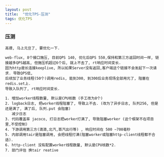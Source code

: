 ```yaml
---
layout: post
title:  "优化TPS-压测"
tags: 优化TPS
---
```


### 压测
    
    高德, 马上元旦了, 要优化一下. 
    
    web-flux, 8个接口施压, 目前QPS 140, 优化后QPS 550,保持和第三方返回时间一样, 链接越多QPS越高, 但施压机超过6个后, 就上不去了, rt响应时间变长. 
    因为http是长连接keeplive, 所以如果Server没有返回,客户端这个链接不会发起下一次请求. 导致QPS低,
    后续加了业务线程(50个)调用redis, 能到300, 到300后业务现场全部用光了, 阻塞在redis.set上. 
    导致入队列了, rt响应时间变长.  
    
    1. 增加worker线程数量, 默认是CPU核数 (手工改为8个)
    2. logback日志, 把worker线程阻塞了, 导致上不去. (改为了异步日志, 队列256, 但是还是满了, 满了后, 队列.put 会阻塞)
       减少日志
    3. 代码覆盖率 jacoco, 打日志把worker打满了, 导致阻塞worker (这个框架不在项目里,不受控制)
    4. 下游调用第三方(滴滴,北汽,首汽出行等) , 响应时间在 500 ~700毫秒
    5. 内部调用tair是阻塞调用, 会把线程打满(阻塞worker或阻塞http-client线程都不合适).
    6. http-client 没有配置worker线程数量, 默认是CPU核数*2. 
    7. 部门评估 换tair reative
    
    
    